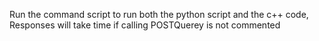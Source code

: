 Run the command script to run both the python script and the c++ code,
Responses will take time if calling POSTQuerey is not commented
